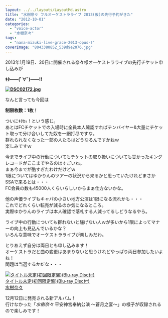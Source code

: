 ```yaml
---
layout: ../../layouts/LayoutMd.astro
title: "水樹奈々 フルオーケストラライブ 2013(仮)の先行予約がきた"
date: "2012-10-01"
categories: 
  - "voice-actor"
  - "水樹奈々"
tags: 
  - "nana-mizuki-live-grace-2013-opus-Ⅱ"
coverImage: "8043380852_539d9e2076.jpg"
---
```


2013年1月19日、20日に開催される奈々様オーケストラライブの先行チケット申し込みが

**ｷﾀ――(ﾟ∀ﾟ)――!!**

**[![DSC02172.jpg](/archive/images/9029372455_f04ec914e2.jpg)](http://www.flickr.com/photos/67522130@N08/9029372455/ "DSC02172.jpg")**

なんと言っても今回は

**制限枚数：1枚！**

ついにｷﾀｶｯ！という感じ。  
あとはFCチケットでの入場時に全員本人確認すればテンバイヤー&大量にチケット取って分け合いしてた奴を一網打尽ですな。  
群れられなくなった一部の人たちはどうなるんですかねｗ  
楽しみですｗ

今までライブ中の行動についてもチケットの取り扱いについても甘かったキングレコードがここまでやるのはすごいね。  
まぁ今までが酷すぎたわけだけどｗ  
1限についてはゆかりんのツアーの状況から来るかと思っていたけれどまさかSSAで来るとは・・・  
FC会員の数も45000人くらいらしいからまぁ仕方ないかな。

他の声優ライブもキャパの小さい地方公演は1限になる流れかも・・・  
これでどれくらい転売が減るのか気になるところ。  
実際ゆかりんのライブは本人確認で落札する人減ってるしどうなるやら。

ライブ中の行動についても群れないと騒げない人ｗが多いから1限によってマナーの向上も見込んでいるかな？  
いろんな意味でオーケストラライブが楽しみだわ。

とりあえず自分は両日とも申し込みます！  
オーケストラだと曲の変更はあまりないと思うけれどやっぱり両日参加したいよね！  
問題は当選するかだな・・・

[![タイトル未定(初回限定盤)(Blu-ray Disc付)](/archive/images/no-image-avail-tny.gif)  
タイトル未定(初回限定盤)(Blu-ray Disc付)  
水樹奈々](https://www.amazon.co.jp/exec/obidos/ASIN/B009EBE0XO/mizuka123-22/ref=nosim)

  
12月12日に発売される新アルバム！  
行けなかった「_水樹奈々_ 平安神宮奉納公演 ～蒼月之宴～」の様子が収録されるので楽しみです！
